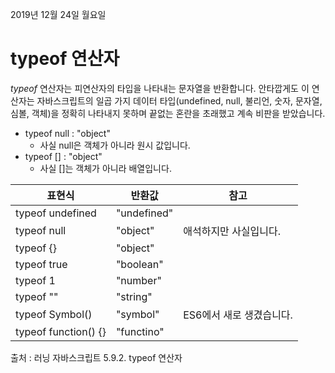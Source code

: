 2019년 12월 24일 월요일

# typeof 연산자

*typeof* 연산자는 피연산자의 타입을 나타내는 문자열을 반환합니다. 안타깝게도 이 연산자는 자바스크립트의 일곱 가지 데이터 타입(undefined, null, 불리언, 숫자, 문자열, 심볼, 객체)을 정확히 나타내지 못하며 끝없는 혼란을 초래했고 계속 비판을 받았습니다.

* typeof null : "object"
  * 사실 null은 객체가 아니라 원시 값입니다. 
* typeof [] : "object"
  * 사실 []는 객체가 아니라 배열입니다. 



| 표현식               | 반환값      | 참고                     |
| -------------------- | ----------- | ------------------------ |
| typeof undefined     | "undefined" |                          |
| typeof null          | "object"    | 애석하지만 사실입니다.   |
| typeof {}            | "object"    |                          |
| typeof true          | "boolean"   |                          |
| typeof 1             | "number"    |                          |
| typeof ""            | "string"    |                          |
| typeof Symbol()      | "symbol"    | ES6에서 새로 생겼습니다. |
| typeof function() {} | "functino"  |                          |

출처 : 러닝 자바스크립트 5.9.2. typeof 연산자
